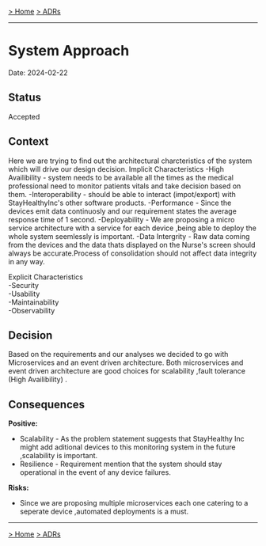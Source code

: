 [> Home](../README.md)    [> ADRs](README.md)

---

# System Approach

Date: 2024-02-22

## Status

Accepted

## Context
Here we are trying to find out the architectural charcteristics of the system which will drive our design decision.
Implicit Characteristics
-High Availibility  -  system needs to be available all the times as the medical professional need to monitor patients vitals and take decision based on them.
-Interoperability - should be able to interact (impot/export) with StayHealthyInc's other software products.
-Performance - Since the devices emit data continuosly and our requirement states the average response time of 1 second.
-Deployability -  We are proposing a micro service architecture with a service for each device ,being able to deploy the whole system seemlessly is important. 
-Data Intergrity -  Raw data coming from the devices and the data thats displayed on the Nurse's screen should always be accurate.Process of consolidation should not affect data integrity in any way.

Explicit Characteristics
<br>-Security
<br>-Usability
<br>-Maintainability
<br>-Observability


## Decision

Based on the requirements and our analyses we decided to go with Microservices and an event driven architecture.
Both microservices and event driven architecture are good choices for scalability ,fault tolerance (High Availibility) .

## Consequences

**Positive:**

- Scalability -  As the problem statement suggests that StayHealthy Inc might add aditional devices to this monitoring system in the future ,scalability is important.
- Resilience -  Requirement mention that the system should stay operational in the event of any device failures.

**Risks:**

- Since we are proposing multiple microservices each one catering to a seperate device ,automated deployments is a must.


---

[> Home](../README.md)    [> ADRs](README.md)